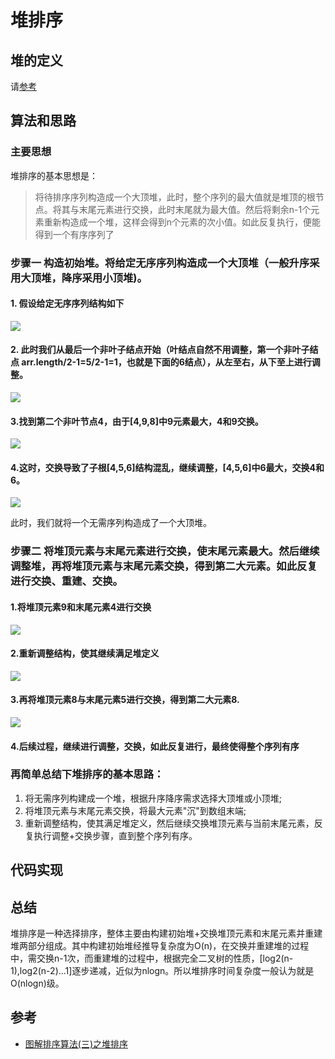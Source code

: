 # 堆排序

## 堆的定义

请[参考][1]

## 算法和思路

### 主要思想

堆排序的基本思想是：

>将待排序序列构造成一个大顶堆，此时，整个序列的最大值就是堆顶的根节点。将其与末尾元素进行交换，此时末尾就为最大值。然后将剩余n-1个元素重新构造成一个堆，这样会得到n个元素的次小值。如此反复执行，便能得到一个有序序列了


### 步骤一 构造初始堆。将给定无序序列构造成一个大顶堆（一般升序采用大顶堆，降序采用小顶堆)。

#### 1. 假设给定无序序列结构如下

![][2]

#### 2. 此时我们从最后一个非叶子结点开始（叶结点自然不用调整，第一个非叶子结点 arr.length/2-1=5/2-1=1，也就是下面的6结点），从左至右，从下至上进行调整。

![][3]

#### 3.找到第二个非叶节点4，由于[4,9,8]中9元素最大，4和9交换。

![][4]

#### 4.这时，交换导致了子根[4,5,6]结构混乱，继续调整，[4,5,6]中6最大，交换4和6。

![][5]

此时，我们就将一个无需序列构造成了一个大顶堆。


### 步骤二 将堆顶元素与末尾元素进行交换，使末尾元素最大。然后继续调整堆，再将堆顶元素与末尾元素交换，得到第二大元素。如此反复进行交换、重建、交换。

#### 1.将堆顶元素9和末尾元素4进行交换

![][6]

#### 2.重新调整结构，使其继续满足堆定义

![][7]

#### 3.再将堆顶元素8与末尾元素5进行交换，得到第二大元素8.

![][8]

#### 4.后续过程，继续进行调整，交换，如此反复进行，最终使得整个序列有序



### 再简单总结下堆排序的基本思路：

1. 将无需序列构建成一个堆，根据升序降序需求选择大顶堆或小顶堆;
2. 将堆顶元素与末尾元素交换，将最大元素"沉"到数组末端;
3. 重新调整结构，使其满足堆定义，然后继续交换堆顶元素与当前末尾元素，反复执行调整+交换步骤，直到整个序列有序。

## 代码实现

## 总结

堆排序是一种选择排序，整体主要由构建初始堆+交换堆顶元素和末尾元素并重建堆两部分组成。其中构建初始堆经推导复杂度为O(n)，在交换并重建堆的过程中，需交换n-1次，而重建堆的过程中，根据完全二叉树的性质，[log2(n-1),log2(n-2)...1]逐步递减，近似为nlogn。所以堆排序时间复杂度一般认为就是O(nlogn)级。


## 参考


- [图解排序算法(三)之堆排序][4]



[1]:https://github.com/wardensky/blogs/blob/master/06.algorithm/04.%E6%A0%91%E7%9B%B8%E5%85%B3/%E6%95%B0%E6%8D%AE%E7%BB%93%E6%9E%84-%E5%A0%86.md
[2]:../images/堆排序-1.png
[3]:../images/堆排序-2.png
[4]:../images/堆排序-3.png
[5]:../images/堆排序-4.png
[6]:../images/堆排序-5.png
[7]:../images/堆排序-6.png
[8]:../images/堆排序-7.png
[9]:../images/堆排序-8.png

